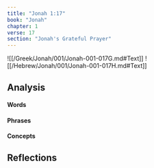 ```yaml
---
title: "Jonah 1:17"
book: "Jonah"
chapter: 1
verse: 17
section: "Jonah's Grateful Prayer"
---
```

![[/Greek/Jonah/001/Jonah-001-017G.md#Text]]
![[/Hebrew/Jonah/001/Jonah-001-017H.md#Text]]

## Analysis

#### Words

#### Phrases

#### Concepts

## Reflections
